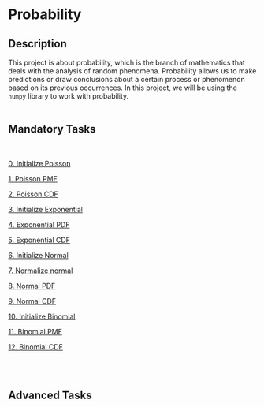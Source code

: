 # Probability

## Description
This project is about probability, which is the branch of mathematics that deals with the analysis of random phenomena. Probability allows us to make predictions or draw conclusions about a certain process or phenomenon based on its previous occurrences. In this project, we will be using the `numpy` library to work with probability.
</br></br>

## Mandatory Tasks
</br>

[0. Initialize Poisson](./poisson.py)

[1. Poisson PMF](./poisson.py)

[2. Poisson CDF](./poisson.py)

[3. Initialize Exponential](./exponential.py)

[4. Exponential PDF](./exponential.py)

[5. Exponential CDF](./exponential.py)

[6. Initialize Normal](./normal.py)

[7. Normalize normal](./normal.py)

[8. Normal PDF](./normal.py)

[9. Normal CDF](./normal.py)

[10. Initialize Binomial](./binomial.py)

[11. Binomial PMF](./1binomial.py)

[12. Binomial CDF](./binomial.py)

</br></br>

## Advanced Tasks
</br>
